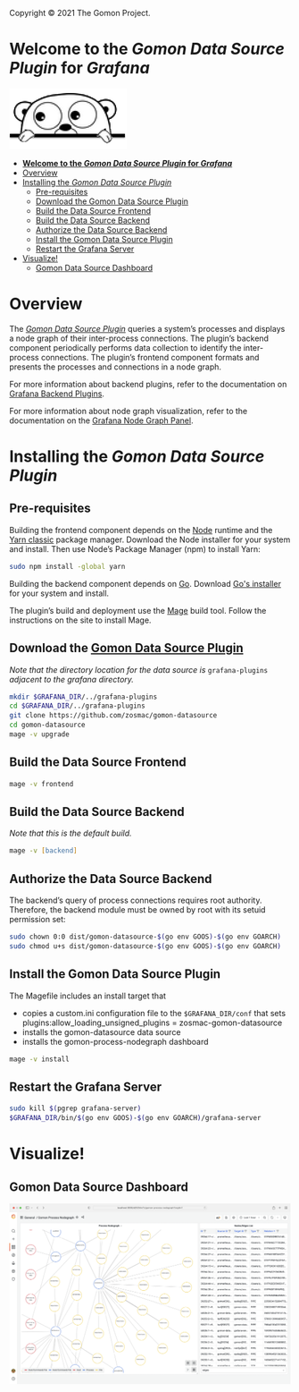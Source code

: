 Copyright © 2021 The Gomon Project.

# **Welcome to the *Gomon Data Source Plugin* for *Grafana***

![gomon](assets/gopher.png)

- [**Welcome to the *Gomon Data Source Plugin* for *Grafana***](#welcome-to-the-gomon-data-source-plugin-for-grafana)
- [Overview](#overview)
- [Installing the *Gomon Data Source Plugin*](#installing-the-gomon-data-source-plugin)
  - [Pre-requisites](#pre-requisites)
  - [Download the Gomon Data Source Plugin](#download-the-gomon-data-source-plugin)
  - [Build the Data Source Frontend](#build-the-data-source-frontend)
  - [Build the Data Source Backend](#build-the-data-source-backend)
  - [Authorize the Data Source Backend](#authorize-the-data-source-backend)
  - [Install the Gomon Data Source Plugin](#install-the-gomon-data-source-plugin)
  - [Restart the Grafana Server](#restart-the-grafana-server)
- [Visualize!](#visualize)
  - [Gomon Data Source Dashboard](#gomon-data-source-dashboard)

# Overview

The *[Gomon Data Source Plugin](https://github.com/zosmac/gomon-datasource)* queries a system’s processes and displays a node graph of their inter-process connections. The plugin’s backend component periodically performs data collection to identify the inter-process connections. The plugin’s frontend component formats and presents the processes and connections in a node graph.

For more information about backend plugins, refer to the documentation on [Grafana Backend Plugins](https://grafana.com/docs/grafana/latest/developers/plugins/backend/).

For more information about node graph visualization, refer to the documentation on the [Grafana Node Graph Panel](https://grafana.com/docs/grafana/latest/panels/visualizations/node-graph/).

# Installing the *Gomon Data Source Plugin*

## Pre-requisites

Building the frontend component depends on the [Node](https://nodejs.org) runtime and the [Yarn classic](https://classic.yarnpkg.com) package manager. Download the Node installer for your system and install. Then use Node’s Package Manager (npm) to install Yarn:
```zsh
sudo npm install -global yarn
```

Building the backend component depends on [Go](https://golang.org). Download [Go's installer](https://golang.org/dl) for your system and install.

The plugin’s build and deployment use the [Mage](https://magefile.org) build tool. Follow the instructions on the site to install Mage.

## Download the [Gomon Data Source Plugin](https://github.com/zosmac/gomon-datasource)
*Note that the directory location for the data source is* `grafana-plugins` *adjacent to the grafana directory.*
```zsh
mkdir $GRAFANA_DIR/../grafana-plugins
cd $GRAFANA_DIR/../grafana-plugins
git clone https://github.com/zosmac/gomon-datasource
cd gomon-datasource
mage -v upgrade
```

## Build the Data Source Frontend
```zsh
mage -v frontend
```

## Build the Data Source Backend
*Note that this is the default build.*
```zsh
mage -v [backend]
```

## Authorize the Data Source Backend

The backend’s query of process connections requires root authority. Therefore, the backend module must be owned by root with its setuid permission set:
```zsh
sudo chown 0:0 dist/gomon-datasource-$(go env GOOS)-$(go env GOARCH)
sudo chmod u+s dist/gomon-datasource-$(go env GOOS)-$(go env GOARCH)
```

## Install the Gomon Data Source Plugin

The Magefile includes an install target that
- copies a custom.ini configuration file to the `$GRAFANA_DIR/conf` that sets plugins:allow_loading_unsigned_plugins = zosmac-gomon-datasource
- installs the gomon-datasource data source
- installs the gomon-process-nodegraph dashboard
```zsh
mage -v install
```

## Restart the Grafana Server

```zsh
sudo kill $(pgrep grafana-server)
$GRAFANA_DIR/bin/$(go env GOOS)-$(go env GOARCH)/grafana-server
```

# Visualize!

## Gomon Data Source Dashboard

[<img src="assets/dashboard.png">](http://localhost:3000)
